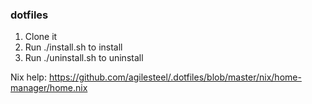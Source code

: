### dotfiles

1. Clone it
2. Run ./install.sh to install
3. Run ./uninstall.sh to uninstall

Nix help:
https://github.com/agilesteel/.dotfiles/blob/master/nix/home-manager/home.nix


